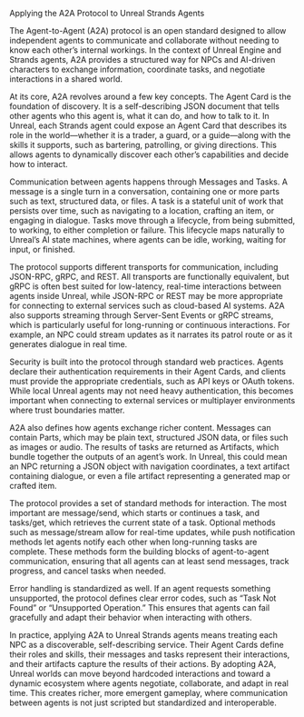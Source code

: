 Applying the A2A Protocol to Unreal Strands Agents

The Agent-to-Agent (A2A) protocol is an open standard designed to allow independent agents to communicate and collaborate without needing to know each other’s internal workings. In the context of Unreal Engine and Strands agents, A2A provides a structured way for NPCs and AI-driven characters to exchange information, coordinate tasks, and negotiate interactions in a shared world.

At its core, A2A revolves around a few key concepts. The Agent Card is the foundation of discovery. It is a self-describing JSON document that tells other agents who this agent is, what it can do, and how to talk to it. In Unreal, each Strands agent could expose an Agent Card that describes its role in the world—whether it is a trader, a guard, or a guide—along with the skills it supports, such as bartering, patrolling, or giving directions. This allows agents to dynamically discover each other’s capabilities and decide how to interact.

Communication between agents happens through Messages and Tasks. A message is a single turn in a conversation, containing one or more parts such as text, structured data, or files. A task is a stateful unit of work that persists over time, such as navigating to a location, crafting an item, or engaging in dialogue. Tasks move through a lifecycle, from being submitted, to working, to either completion or failure. This lifecycle maps naturally to Unreal’s AI state machines, where agents can be idle, working, waiting for input, or finished.

The protocol supports different transports for communication, including JSON-RPC, gRPC, and REST. All transports are functionally equivalent, but gRPC is often best suited for low-latency, real-time interactions between agents inside Unreal, while JSON-RPC or REST may be more appropriate for connecting to external services such as cloud-based AI systems. A2A also supports streaming through Server-Sent Events or gRPC streams, which is particularly useful for long-running or continuous interactions. For example, an NPC could stream updates as it narrates its patrol route or as it generates dialogue in real time.

Security is built into the protocol through standard web practices. Agents declare their authentication requirements in their Agent Cards, and clients must provide the appropriate credentials, such as API keys or OAuth tokens. While local Unreal agents may not need heavy authentication, this becomes important when connecting to external services or multiplayer environments where trust boundaries matter.

A2A also defines how agents exchange richer content. Messages can contain Parts, which may be plain text, structured JSON data, or files such as images or audio. The results of tasks are returned as Artifacts, which bundle together the outputs of an agent’s work. In Unreal, this could mean an NPC returning a JSON object with navigation coordinates, a text artifact containing dialogue, or even a file artifact representing a generated map or crafted item.

The protocol provides a set of standard methods for interaction. The most important are message/send, which starts or continues a task, and tasks/get, which retrieves the current state of a task. Optional methods such as message/stream allow for real-time updates, while push notification methods let agents notify each other when long-running tasks are complete. These methods form the building blocks of agent-to-agent communication, ensuring that all agents can at least send messages, track progress, and cancel tasks when needed.

Error handling is standardized as well. If an agent requests something unsupported, the protocol defines clear error codes, such as “Task Not Found” or “Unsupported Operation.” This ensures that agents can fail gracefully and adapt their behavior when interacting with others.

In practice, applying A2A to Unreal Strands agents means treating each NPC as a discoverable, self-describing service. Their Agent Cards define their roles and skills, their messages and tasks represent their interactions, and their artifacts capture the results of their actions. By adopting A2A, Unreal worlds can move beyond hardcoded interactions and toward a dynamic ecosystem where agents negotiate, collaborate, and adapt in real time. This creates richer, more emergent gameplay, where communication between agents is not just scripted but standardized and interoperable.
